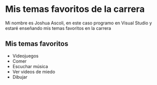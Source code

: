 # Mis temas favoritos de la carrera
 Mi nombre es Joshua Ascoli, en este caso programo en Visual Studio y estaré enseñando mis temas favoritos en la carrera
## Mis temas favoritos 
* Videojuegos
* Comer
* Escuchar música
* Ver videos de miedo 
* Dibujar